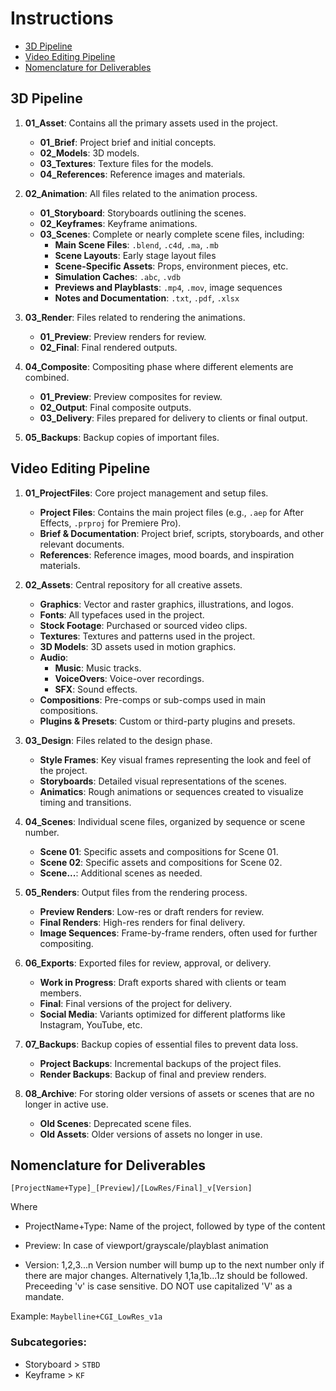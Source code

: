 # Instructions

- [3D Pipeline](#3d-pipeline)
- [Video Editing Pipeline](#video-editing-pipeline)
- [Nomenclature for Deliverables](#nomenclature-for-deliverables)


## 3D Pipeline

1. **01_Asset**: Contains all the primary assets used in the project.
   - **01_Brief**: Project brief and initial concepts.
   - **02_Models**: 3D models.
   - **03_Textures**: Texture files for the models.
   - **04_References**: Reference images and materials.

2. **02_Animation**: All files related to the animation process.
   - **01_Storyboard**: Storyboards outlining the scenes.
   - **02_Keyframes**: Keyframe animations.
   - **03_Scenes**: Complete or nearly complete scene files, including:
     - **Main Scene Files**: `.blend`, `.c4d`, `.ma`, `.mb`
     - **Scene Layouts**: Early stage layout files
     - **Scene-Specific Assets**: Props, environment pieces, etc.
     - **Simulation Caches**: `.abc`, `.vdb`
     - **Previews and Playblasts**: `.mp4`, `.mov`, image sequences
     - **Notes and Documentation**: `.txt`, `.pdf`, `.xlsx`

3. **03_Render**: Files related to rendering the animations.
   - **01_Preview**: Preview renders for review.
   - **02_Final**: Final rendered outputs.

4. **04_Composite**: Compositing phase where different elements are combined.
   - **01_Preview**: Preview composites for review.
   - **02_Output**: Final composite outputs.
   - **03_Delivery**: Files prepared for delivery to clients or final output.

5. **05_Backups**: Backup copies of important files.

## Video Editing Pipeline

1. **01_ProjectFiles**: Core project management and setup files.
   - **Project Files**: Contains the main project files (e.g., `.aep` for After Effects, `.prproj` for Premiere Pro).
   - **Brief & Documentation**: Project brief, scripts, storyboards, and other relevant documents.
   - **References**: Reference images, mood boards, and inspiration materials.

2. **02_Assets**: Central repository for all creative assets.
   - **Graphics**: Vector and raster graphics, illustrations, and logos.
   - **Fonts**: All typefaces used in the project.
   - **Stock Footage**: Purchased or sourced video clips.
   - **Textures**: Textures and patterns used in the project.
   - **3D Models**: 3D assets used in motion graphics.
   - **Audio**:
     - **Music**: Music tracks.
     - **VoiceOvers**: Voice-over recordings.
     - **SFX**: Sound effects.
   - **Compositions**: Pre-comps or sub-comps used in main compositions.
   - **Plugins & Presets**: Custom or third-party plugins and presets.

3. **03_Design**: Files related to the design phase.
   - **Style Frames**: Key visual frames representing the look and feel of the project.
   - **Storyboards**: Detailed visual representations of the scenes.
   - **Animatics**: Rough animations or sequences created to visualize timing and transitions.

4. **04_Scenes**: Individual scene files, organized by sequence or scene number.
   - **Scene 01**: Specific assets and compositions for Scene 01.
   - **Scene 02**: Specific assets and compositions for Scene 02.
   - **Scene...**: Additional scenes as needed.

5. **05_Renders**: Output files from the rendering process.
   - **Preview Renders**: Low-res or draft renders for review.
   - **Final Renders**: High-res renders for final delivery.
   - **Image Sequences**: Frame-by-frame renders, often used for further compositing.

6. **06_Exports**: Exported files for review, approval, or delivery.
   - **Work in Progress**: Draft exports shared with clients or team members.
   - **Final**: Final versions of the project for delivery.
   - **Social Media**: Variants optimized for different platforms like Instagram, YouTube, etc.

7. **07_Backups**: Backup copies of essential files to prevent data loss.
   - **Project Backups**: Incremental backups of the project files.
   - **Render Backups**: Backup of final and preview renders.

8. **08_Archive**: For storing older versions of assets or scenes that are no longer in active use.
   - **Old Scenes**: Deprecated scene files.
   - **Old Assets**: Older versions of assets no longer in use.

## Nomenclature for Deliverables

`[ProjectName+Type]_[Preview]/[LowRes/Final]_v[Version]`

Where
- ProjectName+Type: Name of the project, followed by type of the content

- Preview:      In case of viewport/grayscale/playblast animation

- Version:      1,2,3...n
          Version number will bump up to the next number only if there are major changes. Alternatively 1,1a,1b...1z should be followed. Preceeding 'v' is case sensitive. DO NOT use capitalized 'V' as a mandate.
          
Example: `Maybelline+CGI_LowRes_v1a`

### Subcategories:

- Storyboard > `STBD`
- Keyframe > `KF`
